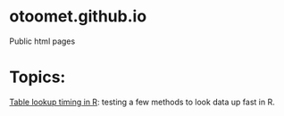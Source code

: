 # otoomet.github.io

Public html pages

# Topics:

[Table lookup timing in R](table_lookup_in_R.html): testing a few
methods to look data up fast in R.

